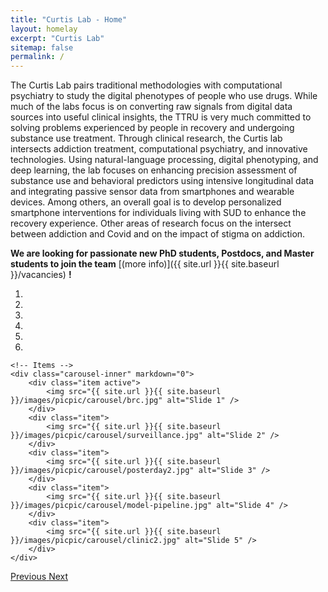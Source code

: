 ```yaml
---
title: "Curtis Lab - Home"
layout: homelay
excerpt: "Curtis Lab"
sitemap: false
permalink: /
---
```


The Curtis Lab pairs traditional methodologies with computational psychiatry to study the digital phenotypes of people who use drugs. While much of the labs focus is on converting raw signals from digital data sources into useful clinical insights, the TTRU is very much committed to solving problems experienced by people in recovery and undergoing substance use treatment. Through clinical research, the Curtis lab intersects addiction treatment, computational psychiatry, and innovative technologies. Using natural-language processing, digital phenotyping, and deep learning, the lab focuses on enhancing precision assessment of substance use and behavioral predictors using intensive longitudinal data and integrating passive sensor data from smartphones and wearable devices. Among others, an overall goal is to develop personalized smartphone interventions for individuals living with SUD to enhance the recovery experience. Other areas of research focus on the intersect between addiction and Covid and on the impact of stigma on addiction.


 **We are  looking for passionate new PhD students, Postdocs, and Master students to join the team** [(more info)]({{ site.url }}{{ site.baseurl }}/vacancies) **!**


<div markdown="0" id="carousel" class="carousel slide" data-ride="carousel" data-interval="4000" data-pause="hover" >
    <!-- Menu -->
    <ol class="carousel-indicators">
        <li data-target="#carousel" data-slide-to="0" class="active"></li>
        <li data-target="#carousel" data-slide-to="1"></li>
        <li data-target="#carousel" data-slide-to="2"></li>
        <li data-target="#carousel" data-slide-to="3"></li>
        <li data-target="#carousel" data-slide-to="4"></li>
        <li data-target="#carousel" data-slide-to="5"></li>
    </ol>

    <!-- Items -->
    <div class="carousel-inner" markdown="0">
        <div class="item active">
            <img src="{{ site.url }}{{ site.baseurl }}/images/picpic/carousel/brc.jpg" alt="Slide 1" />
        </div>
        <div class="item">
            <img src="{{ site.url }}{{ site.baseurl }}/images/picpic/carousel/surveillance.jpg" alt="Slide 2" />
        </div>
        <div class="item">
            <img src="{{ site.url }}{{ site.baseurl }}/images/picpic/carousel/posterday2.jpg" alt="Slide 3" />
        </div>
        <div class="item">
            <img src="{{ site.url }}{{ site.baseurl }}/images/picpic/carousel/model-pipeline.jpg" alt="Slide 4" />
        </div>
        <div class="item">
            <img src="{{ site.url }}{{ site.baseurl }}/images/picpic/carousel/clinic2.jpg" alt="Slide 5" />
        </div>       
    </div>
  <a class="left carousel-control" href="#carousel" role="button" data-slide="prev">
    <span class="glyphicon glyphicon-chevron-left" aria-hidden="true"></span>
    <span class="sr-only">Previous</span>
  </a>
  <a class="right carousel-control" href="#carousel" role="button" data-slide="next">
    <span class="glyphicon glyphicon-chevron-right" aria-hidden="true"></span>
    <span class="sr-only">Next</span>
  </a>
</div>





